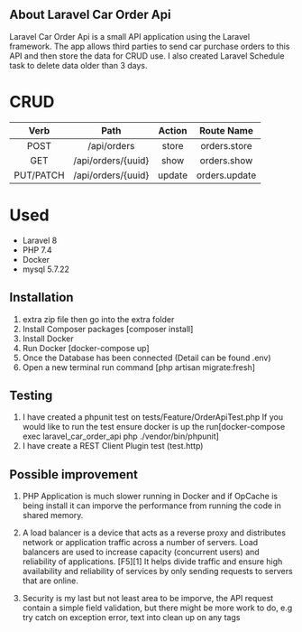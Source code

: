## About Laravel Car Order Api

Laravel Car Order Api is a small API application using the Laravel framework. The app allows third parties to send car purchase orders to this API and then store the data for CRUD use. I also created Laravel Schedule task to delete data older than 3 days.

# CRUD
| Verb | Path | Action | Route Name
| :---:   | :-: | :-: | :-: |
| POST | /api/orders | store | orders.store
| GET | /api/orders/{uuid} | show | orders.show
| PUT/PATCH | /api/orders/{uuid}| update | orders.update

# Used
- Laravel 8
- PHP 7.4
- Docker
- mysql 5.7.22

## Installation
1. extra zip file then go into the extra folder
2. Install Composer packages [composer install]
3. Install Docker
4. Run Docker [docker-compose up]
5. Once the Database has been connected (Detail can be found .env)
6. Open a new terminal run command [php artisan migrate:fresh]


## Testing
1. I have created a phpunit test on tests/Feature/OrderApiTest.php
If you would like to run the test ensure docker is up the run[docker-compose exec laravel_car_order_api php ./vendor/bin/phpunit]
2. I have create a REST Client Plugin test (test.http)

## Possible improvement 
1. PHP Application is much slower running in Docker and if OpCache is being install it can imporve the performance from running the code in shared memory. 

2. A load balancer is a device that acts as a reverse proxy and distributes network or application traffic across a number of servers. Load balancers are used to increase capacity (concurrent users) and reliability of applications. [F5][1]
It helps divide traffic and ensure high availability and reliability of services by only sending requests to servers that are online.

3. Security is my last but not least area to be imporve, the API request contain a simple field validation, but there might be more work to do, e.g try catch on exception error, text into clean up on any tags <script>.
Lastly, I would also like to setup OAuth 2.0 for API authentication and authorization standard protects user data by providing access to the data without revealing the user’s identity or credentials.


# Readings: 
 1. https://www.nginx.com/resources/glossary/load-balancing/
 2. https://towardsdatascience.com/sample-load-balancing-solution-with-docker-and-nginx-cf1ffc60e644
 3. https://blog.laravel.com/vapor-api-gateway-vs-load-balancers

[1]: https://www.f5.com/services/resources/glossary/load-balancer#:~:text=A%20load%20balancer%20is%20a,users)%20and%20reliability%20of%20applications.
